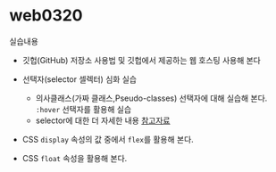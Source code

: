 # web0320

실습내용

 * 깃헙(GitHub) 저장소 사용법 및 깃헙에서 제공하는 웹 호스팅 사용해 본다

 * 선택자(selector 셀렉터) 심화 실습

     * 의사클래스(가짜 클래스,Pseudo-classes) 선택자에 대해 실습해 본다. `:hover` 선택자를 활용해 실습
     * selector에 대한 더 자세한 내용 [참고자료](https://developer.mozilla.org/ko/docs/Web/CSS/%EC%8B%9C%EC%9E%91%ED%95%98%EA%B8%B0/%EC%84%A4%EB%A0%89%ED%84%B0)
 * CSS `display` 속성의 값 중에서 `flex`를 활용해 본다.
 * CSS `float` 속성을 활용해 본다.
